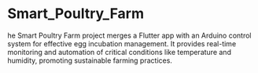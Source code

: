 # Smart_Poultry_Farm
he Smart Poultry Farm project merges a Flutter app with an Arduino control system for effective egg incubation management. It provides real-time monitoring and automation of critical conditions like temperature and humidity, promoting sustainable farming practices.
